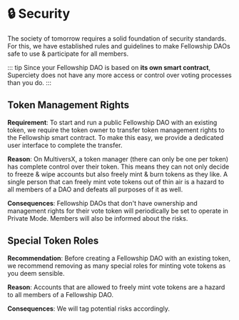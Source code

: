 # 🔒 Security

The society of tomorrow requires a solid foundation of security standards. For this, we have established rules and guidelines to make Fellowship DAOs safe to use & participate for all members.

::: tip
Since your Fellowship DAO is based on **its own smart contract**, Superciety does not have any more access or control over voting processes than you do.
:::

## Token Management Rights

**Requirement**: To start and run a public Fellowship DAO with an existing token, we require the token owner to transfer token management rights to the Fellowship smart contract. To make this easy, we provide a dedicated user interface to complete the transfer.

**Reason**: On MultiversX, a token manager (there can only be one per token) has complete control over their token. This means they can not only decide to freeze & wipe accounts but also freely mint & burn tokens as they like. A single person that can freely mint vote tokens out of thin air is a hazard to all members of a DAO and defeats all purposes of it as well.

**Consequences**: Fellowship DAOs that don't have ownership and management rights for their vote token will periodically be set to operate in Private Mode. Members will also be informed about the risks.

## Special Token Roles

**Recommendation**: Before creating a Fellowship DAO with an existing token, we recommend removing as many special roles for minting vote tokens as you deem sensible.

**Reason**: Accounts that are allowed to freely mint vote tokens are a hazard to all members of a Fellowship DAO.

**Consequences**: We will tag potential risks accordingly.
